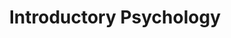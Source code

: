 ---
title: Introductory Psychology
number: PSYCH 100
credits: 3
academic-home: other
pre-req:
course-type: [Supporting, General Education]
description: Introduction to general psychology; principles of human behavior and their applications.
bulletin-link: https://bulletins.psu.edu/search/?search=%22psych+100%22
pathway-list: [Generalist, Video Production, Digital Design, Interactive Media Developer, Media for Civic Engagement]
---